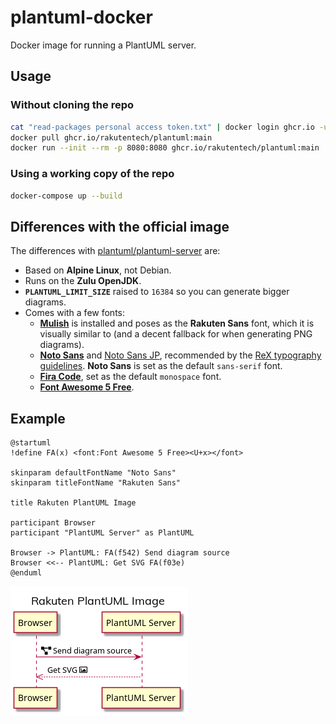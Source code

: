 # plantuml-docker

Docker image for running a PlantUML server.

## Usage

### Without cloning the repo

```sh
cat "read-packages personal access token.txt" | docker login ghcr.io -u "your-github-username" --password-stdin
docker pull ghcr.io/rakutentech/plantuml:main
docker run --init --rm -p 8080:8080 ghcr.io/rakutentech/plantuml:main
```

### Using a working copy of the repo

```sh
docker-compose up --build
```

## Differences with the official image

The differences with [plantuml/plantuml-server](https://hub.docker.com/r/plantuml/plantuml-server) are:

- Based on **Alpine Linux**, not Debian.
- Runs on the **Zulu OpenJDK**.
- **`PLANTUML_LIMIT_SIZE`** raised to `16384` so you can generate bigger diagrams.
- Comes with a few fonts:
  - **[Mulish](https://fonts.google.com/specimen/Mulish)** is installed and poses as the **Rakuten Sans** font, which it is visually similar to (and a decent fallback for when generating PNG diagrams).
  - **[Noto Sans](https://fonts.google.com/specimen/Noto+Sans)** and [Noto Sans JP](https://fonts.google.com/specimen/Noto+Sans+JP), recommended by the [ReX typography guidelines](http://rex.public.rakuten-it.com/design/the-basics/typography/). **Noto Sans** is set as the default `sans-serif` font.
  - **[Fira Code](https://fonts.google.com/specimen/Fira+Code)**, set as the default `monospace` font.
  - **[Font Awesome 5 Free](https://fontawesome.com/)**.

## Example

```plantuml
@startuml
!define FA(x) <font:Font Awesome 5 Free><U+x></font>

skinparam defaultFontName "Noto Sans"
skinparam titleFontName "Rakuten Sans"

title Rakuten PlantUML Image

participant Browser
participant "PlantUML Server" as PlantUML

Browser -> PlantUML: FA(f542) Send diagram source
Browser <<-- PlantUML: Get SVG FA(f03e)
@enduml
```

![example](./example.png)
